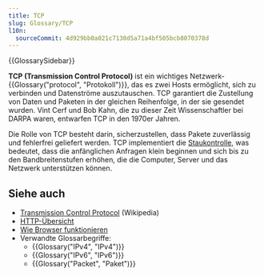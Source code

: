 ```yaml
---
title: TCP
slug: Glossary/TCP
l10n:
  sourceCommit: 4d929bb0a021c7130d5a71a4bf505bcb8070378d
---
```


{{GlossarySidebar}}

**TCP (Transmission Control Protocol)** ist ein wichtiges Netzwerk-{{Glossary("protocol", "Protokoll")}}, das es zwei Hosts ermöglicht, sich zu verbinden und Datenströme auszutauschen. TCP garantiert die Zustellung von Daten und Paketen in der gleichen Reihenfolge, in der sie gesendet wurden. Vint Cerf und Bob Kahn, die zu dieser Zeit Wissenschaftler bei DARPA waren, entwarfen TCP in den 1970er Jahren.

Die Rolle von TCP besteht darin, sicherzustellen, dass Pakete zuverlässig und fehlerfrei geliefert werden. TCP implementiert die [Staukontrolle](https://en.wikipedia.org/wiki/TCP_congestion_control), was bedeutet, dass die anfänglichen Anfragen klein beginnen und sich bis zu den Bandbreitenstufen erhöhen, die die Computer, Server und das Netzwerk unterstützen können.

## Siehe auch

- [Transmission Control Protocol](https://en.wikipedia.org/wiki/Transmission_Control_Protocol) (Wikipedia)
- [HTTP-Übersicht](/de/docs/Web/HTTP/Guides/Overview)
- [Wie Browser funktionieren](/de/docs/Web/Performance/Guides/How_browsers_work)
- Verwandte Glossarbegriffe:
  - {{Glossary("IPv4", "IPv4")}}
  - {{Glossary("IPv6", "IPv6")}}
  - {{Glossary("Packet", "Paket")}}
